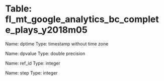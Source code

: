 Table: fl_mt_google_analytics_bc_complete_plays_y2018m05
========================================================

Name: dptime
Type: timestamp without time zone

Name: dpvalue
Type: double precision

Name: ref_id
Type: integer

Name: step
Type: integer

